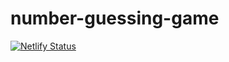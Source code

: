 # number-guessing-game

[![Netlify Status](https://api.netlify.com/api/v1/badges/36b2858c-0897-48b4-aa86-4c954babf3ac/deploy-status)](https://app.netlify.com/sites/number-guessing-game-1-10/deploys)
